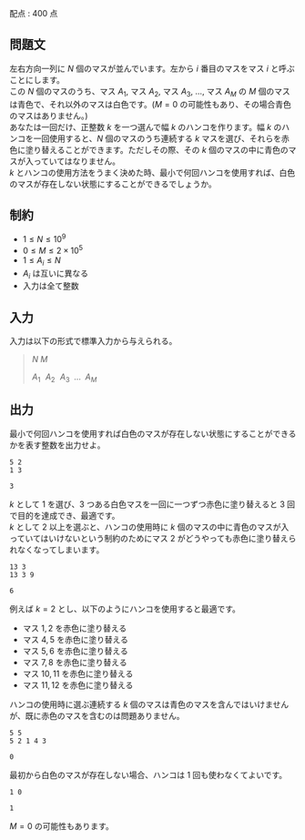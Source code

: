 配点 : $400$ 点

## 問題文

左右方向一列に $N$ 個のマスが並んでいます。左から $i$ 番目のマスをマス $i$ と呼ぶことにします。<br>
この $N$ 個のマスのうち、マス $A_1$, マス $A_2$, マス $A_3$, $\dots$, マス $A_M$ の $M$ 個のマスは青色で、それ以外のマスは白色です。($M = 0$ の可能性もあり、その場合青色のマスはありません。)<br>
あなたは一回だけ、正整数 $k$ を一つ選んで幅 $k$ のハンコを作ります。幅 $k$ のハンコを一回使用すると、$N$ 個のマスのうち連続する $k$ マスを選び、それらを赤色に塗り替えることができます。ただしその際、その $k$ 個のマスの中に青色のマスが入っていてはなりません。<br>
$k$ とハンコの使用方法をうまく決めた時、最小で何回ハンコを使用すれば、白色のマスが存在しない状態にすることができるでしょうか。  

## 制約

- $1 \le N \le 10^9$
- $0 \le M \le 2 \times 10^5$
- $1 \le A_i \le N$
- $A_i$ は互いに異なる
- 入力は全て整数

## 入力

入力は以下の形式で標準入力から与えられる。

> $N$ $M$
> 
> $A_1 \hspace{7pt} A_2 \hspace{7pt} A_3 \hspace{5pt} \dots \hspace{5pt} A_M$

## 出力

最小で何回ハンコを使用すれば白色のマスが存在しない状態にすることができるかを表す整数を出力せよ。

```input1
5 2
1 3
```

```output1
3
```

$k$ として $1$ を選び、$3$ つある白色マスを一回に一つずつ赤色に塗り替えると $3$ 回で目的を達成でき、最適です。<br>
$k$ として $2$ 以上を選ぶと、ハンコの使用時に $k$ 個のマスの中に青色のマスが入っていてはいけないという制約のためにマス $2$ がどうやっても赤色に塗り替えられなくなってしまいます。  

```input2
13 3
13 3 9
```

```output2
6
```

例えば $k = 2$ とし、以下のようにハンコを使用すると最適です。  

- マス $1, 2$ を赤色に塗り替える
- マス $4, 5$ を赤色に塗り替える
- マス $5, 6$ を赤色に塗り替える
- マス $7, 8$ を赤色に塗り替える
- マス $10, 11$ を赤色に塗り替える
- マス $11, 12$ を赤色に塗り替える

ハンコの使用時に選ぶ連続する $k$ 個のマスは青色のマスを含んではいけませんが、既に赤色のマスを含むのは問題ありません。  

```input3
5 5
5 2 1 4 3
```

```output3
0
```

最初から白色のマスが存在しない場合、ハンコは $1$ 回も使わなくてよいです。  

```input4
1 0
```

```output4
1
```

$M = 0$ の可能性もあります。